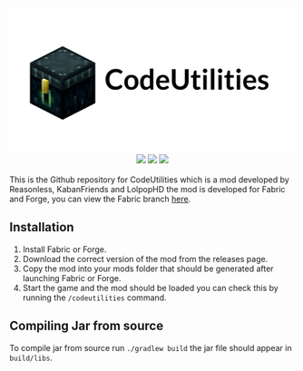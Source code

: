 
<div align="center">
    <a href="http://reasonless.gq/codeutilities">
             <img src="codeutilities.png" width=512 height=256/></a>
</div>

<div align="center">
    <a href="https://discord.gg/q2VzU4G" alt="Discord">
            <img src="https://img.shields.io/discord/660239763479068713?logo=discord&style=flat-square" /></a>
    <img src="https://github.com/Reasonlesss/CodeUtilities/workflows/Build/badge.svg" />
    <img src="https://img.shields.io/badge/Made%20With-Java-brightgreen?style=flat-square&logo=java" />
</div>
<br>
This is the Github repository for CodeUtilities which is a mod developed by Reasonless, KabanFriends and LolpopHD the mod is developed for Fabric and Forge, you can view the Fabric branch <a href="https://github.com/Reasonlesss/CodeUtilities/">here</a>.

## Installation
1. Install Fabric or Forge.
2. Download the correct version of the mod from the releases page.
3. Copy the mod into your mods folder that should be generated after launching Fabric or Forge.
4. Start the game and the mod should be loaded you can check this by running the `/codeutilities` command.

## Compiling Jar from source
To compile jar from source run `./gradlew build` the jar file should appear in `build/libs`.

